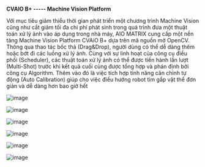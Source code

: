 **CVAIO B+ ----- Machine Vision Platform**

Với mục tiêu giảm thiểu thời gian phát triển một chương trình Machine Vision cũng như cắt giảm tối đa chi phí phát sinh trong quá trình đưa một thuật toán xử lý ảnh vào áp dụng trong nhà máy, AIO MATRIX cung cấp một nền tảng Machine Vision Platform CVAiO B+ dựa trên mã nguồn mở OpenCV. Thông qua thao tác bốc thả (Drag&Drop), người dùng có thể dễ dàng thêm hoặc bớt đi các luồng xử lý ảnh. Cùng với sự linh hoạt của công cụ điều phối (Scheduler), các thuật toán xử lý ảnh có thể được tiến hành lần lượt (Multi-Shot) trước khi kết quả cuối cùng được tổng hợp và phán định bởi công cụ Algorithm. Thêm vào đó là việc tích hợp tính năng căn chỉnh tự động (Auto Calibration) giúp cho việc điều hướng robot tìm gắp vật thể đơn giản và dễ dàng hơn bao giờ hết

![image](https://github.com/AIO-MATRIX/CVAIO-Bplus/assets/133294265/281152a9-dbf5-4662-a2b0-b6be8c67e7fa)

![image](https://github.com/AIO-MATRIX/CVAIO-Bplus/assets/133294265/a116e4c1-7932-4c28-b1ff-b3cd8057b248)

![image](https://github.com/AIO-MATRIX/CVAIO-Bplus/assets/133294265/2c27ba19-c2f4-47c5-89bc-a90e49de3d43)

![image](https://github.com/AIO-MATRIX/CVAIO-Bplus/assets/133294265/30bbfb77-5c2e-480b-a9d8-23706d905231)

![image](https://github.com/AIO-MATRIX/CVAIO-Bplus/assets/133294265/b809bfd6-d22f-42c6-98ea-807c4bd4cb8b)

![image](https://github.com/AIO-MATRIX/CVAIO-Bplus/assets/133294265/9d9b879f-c142-470e-af9b-d1ff1ff01af9)
